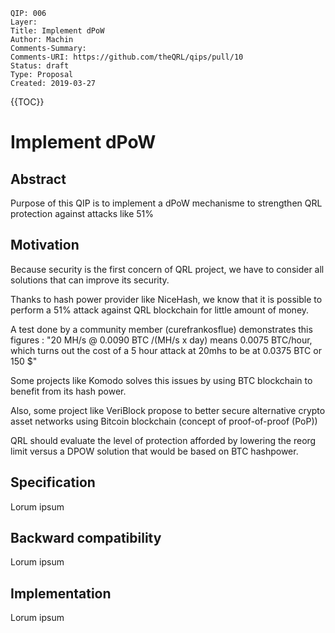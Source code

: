 	QIP: 006
	Layer: 
	Title: Implement dPoW
	Author: Machin
	Comments-Summary: 
	Comments-URI: https://github.com/theQRL/qips/pull/10
	Status: draft
	Type: Proposal
	Created: 2019-03-27

{{TOC}}

# Implement dPoW

## Abstract

Purpose of this QIP is to implement a dPoW mechanisme to strengthen QRL protection against attacks like 51% 


## Motivation

Because security is the first concern of QRL project, we have to consider all solutions that can improve its security.

Thanks to hash power provider like NiceHash, we know that it is possible to perform a 51% attack against QRL blockchain for little amount of money.

A test done by a community member (curefrankosflue) demonstrates this figures : "20 MH/s @ 0.0090 BTC /(MH/s x day) means 0.0075 BTC/hour, which turns out the cost of a 5 hour attack at 20mhs to be at 0.0375 BTC or 150 $"

Some projects like Komodo solves this issues by using BTC blockchain to benefit from its hash power.

Also, some project like VeriBlock propose to better secure alternative crypto asset networks using Bitcoin blockchain (concept of proof-of-proof (PoP))

QRL should evaluate the level of protection afforded by lowering the reorg limit versus a DPOW solution that would be based on BTC hashpower.



## Specification

Lorum ipsum


## Backward compatibility

Lorum ipsum


## Implementation

Lorum ipsum
